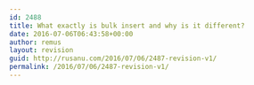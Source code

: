 ```yaml
---
id: 2488
title: What exactly is bulk insert and why is it different?
date: 2016-07-06T06:43:58+00:00
author: remus
layout: revision
guid: http://rusanu.com/2016/07/06/2487-revision-v1/
permalink: /2016/07/06/2487-revision-v1/
---
```

